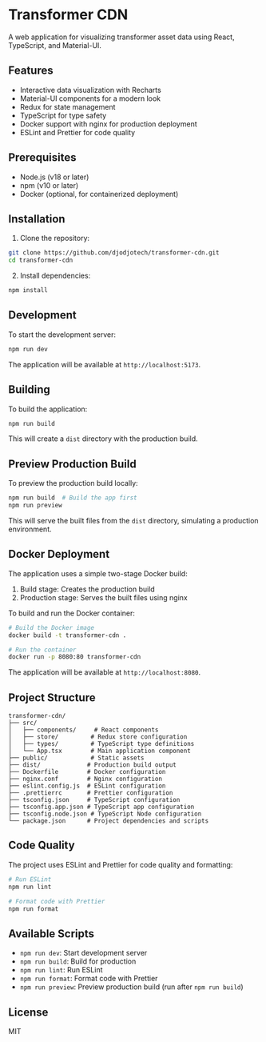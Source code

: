 # Transformer CDN

A web application for visualizing transformer asset data using React, TypeScript, and Material-UI.

## Features

- Interactive data visualization with Recharts
- Material-UI components for a modern look
- Redux for state management
- TypeScript for type safety
- Docker support with nginx for production deployment
- ESLint and Prettier for code quality

## Prerequisites

- Node.js (v18 or later)
- npm (v10 or later)
- Docker (optional, for containerized deployment)

## Installation

1. Clone the repository:
```bash
git clone https://github.com/djodjotech/transformer-cdn.git
cd transformer-cdn
```

2. Install dependencies:
```bash
npm install
```

## Development

To start the development server:

```bash
npm run dev
```

The application will be available at `http://localhost:5173`.

## Building

To build the application:

```bash
npm run build
```

This will create a `dist` directory with the production build.

## Preview Production Build

To preview the production build locally:

```bash
npm run build  # Build the app first
npm run preview
```

This will serve the built files from the `dist` directory, simulating a production environment.

## Docker Deployment

The application uses a simple two-stage Docker build:
1. Build stage: Creates the production build
2. Production stage: Serves the built files using nginx

To build and run the Docker container:

```bash
# Build the Docker image
docker build -t transformer-cdn .

# Run the container
docker run -p 8080:80 transformer-cdn
```

The application will be available at `http://localhost:8080`.

## Project Structure

```
transformer-cdn/
├── src/
│   ├── components/     # React components
│   ├── store/         # Redux store configuration
│   ├── types/         # TypeScript type definitions
│   └── App.tsx        # Main application component
├── public/            # Static assets
├── dist/             # Production build output
├── Dockerfile        # Docker configuration
├── nginx.conf        # Nginx configuration
├── eslint.config.js  # ESLint configuration
├── .prettierrc       # Prettier configuration
├── tsconfig.json     # TypeScript configuration
├── tsconfig.app.json # TypeScript app configuration
├── tsconfig.node.json # TypeScript Node configuration
└── package.json      # Project dependencies and scripts
```

## Code Quality

The project uses ESLint and Prettier for code quality and formatting:

```bash
# Run ESLint
npm run lint

# Format code with Prettier
npm run format
```

## Available Scripts

- `npm run dev`: Start development server
- `npm run build`: Build for production
- `npm run lint`: Run ESLint
- `npm run format`: Format code with Prettier
- `npm run preview`: Preview production build (run after `npm run build`)

## License

MIT

